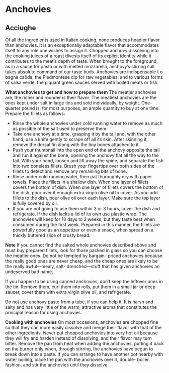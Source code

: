 # Anchovies
## Acciughe

Of all the ingredients used in Italian cooking, none produces headier flavor than anchovies. It is an exceptionally adaptable flavor that accommodates itself to any role one wishes to assign it. Chopped anchovy dissolving into the cooking juices of a roast divests itself of its explicit identity while it contributes to the meat’s depth of taste. When brought to the foreground, as in a sauce for pasta or with melted mozzarella, anchovy’s stirring call takes absolute command of our taste buds. Anchovies are indispensable t o bagna caôda, the Piedmontese dip for raw vegetables, and to various forms of salsa verde, the piquant green sauces served with boiled meats or fish.

**What anchovies to get and how to prepare them** The meatier anchovies are, the richer and rounder is their flavor. The meatiest anchovies are the ones kept under salt in large tins and sold individually, by weight. One-quarter pound is, for most purposes, an ample quantity to buy at one time. Prepare the fillets as follows:
-  Rinse the whole anchovies under cold running water to remove as much as possible of the salt used to preserve them.
-   Take one anchovy at a time, grasping it by the tail and, with the other hand, use a knife gently to scrape off all its skin. After skinning it, remove the dorsal fin along with the tiny bones attached to it.
-    Push your thumbnail into the open end of the anchovy opposite the tail and run it against the bone, opening the anchovy flat all the way to the tail. With your hand, loosen and lift away the spine, and separate the fish into two boneless fillets. Brush your fingertips over both sides of the fillets to detect and remove any remaining bits of bone.
-    Rinse under cold running water, then pat thoroughly dry with paper towels. Place the fillets in a shallow dish. When one layer of fillets covers the bottom of dish. When one layer of fillets covers the bottom of the dish, pour over it enough extra virgin olive oil to cover. As you add fillets to the dish, pour olive oil over each layer. Make sure the top layer is fully covered by oil.
-    If you are not going to use them within 2 or 3 hours, cover the dish and refrigerate. If the dish lacks a lid of its own use plastic wrap. The anchovies will keep for 10 days to 2 weeks, but they taste best when consumed during the first week. Prepared in this manner, the fillets are powerfully good as an appetizer or even a snack, when spread on a thickly buttered slice of crusty bread.

**Note** If you cannot find the salted whole anchovies described above and must buy prepared fillets, look for those packed in glass so you can choose the meatier ones. Do not be tempted by bargain- priced anchovies because the really good ones are never cheap, and the cheap ones are likely to be the really awful—mealy, salt- drenched—stuff that has given anchovies an undeserved bad name.

If you happen to be using canned anchovies, don’t keep the leftover ones in the tin. Remove them, curl them into rolls, put them in a small jar or deep saucer, cover them with extra virgin olive oil, and refrigerate.

Do not use anchovy paste from a tube, if you can help it. It is harsh and salty and has very little of the warm, attractive aroma that constitutes the principal reason for using anchovies.

**Cooking with anchovies** On most occasions, anchovies are chopped fine so that they can more easily dissolve and merge their flavor with that of the other ingredients. Never put chopped anchovies into very hot oil because they will fry and harden instead of dissolving, and their flavor may turn bitter. Remove the pan from heat when adding the anchovies, putting it back on the burner only when, through stirring, the anchovies have begun to break down into a paste. If you can arrange to have another pot nearby with water boiling, place the pan with the anchovies over it, double- boiler fashion, and stir the anchovies until they dissolve.